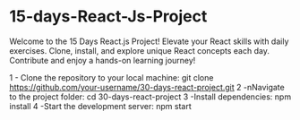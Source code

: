 # 15-days-React-Js-Project
Welcome to the 15 Days React.js Project! Elevate your React skills with daily exercises. Clone, install, and explore unique React concepts each day. Contribute and enjoy a hands-on learning journey!

1 - Clone the repository to your local machine: git clone https://github.com/your-username/30-days-react-project.git
2 -nNavigate to the project folder: cd 30-days-react-project
3 -Install dependencies: npm install
4 -Start the development server: npm start
